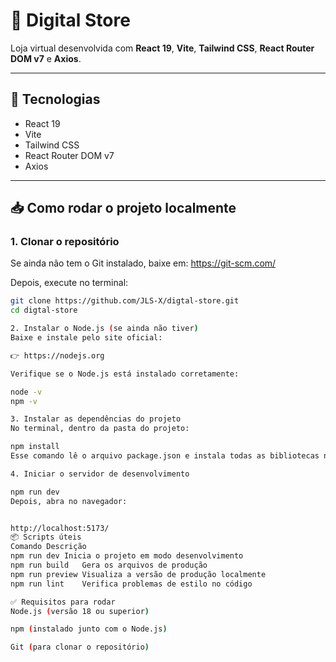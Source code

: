 # 🛒 Digital Store

Loja virtual desenvolvida com **React 19**, **Vite**, **Tailwind CSS**, **React Router DOM v7** e **Axios**.

---

## 🚀 Tecnologias

- React 19
- Vite
- Tailwind CSS
- React Router DOM v7
- Axios

---

## 📥 Como rodar o projeto localmente

### 1. Clonar o repositório

Se ainda não tem o Git instalado, baixe em: https://git-scm.com/

Depois, execute no terminal:

```bash
git clone https://github.com/JLS-X/digtal-store.git
cd digtal-store

2. Instalar o Node.js (se ainda não tiver)
Baixe e instale pelo site oficial:

👉 https://nodejs.org

Verifique se o Node.js está instalado corretamente:

node -v
npm -v

3. Instalar as dependências do projeto
No terminal, dentro da pasta do projeto:

npm install
Esse comando lê o arquivo package.json e instala todas as bibliotecas necessárias, como React, Vite, Tailwind, etc.

4. Iniciar o servidor de desenvolvimento

npm run dev
Depois, abra no navegador:


http://localhost:5173/
📦 Scripts úteis
Comando	Descrição
npm run dev	Inicia o projeto em modo desenvolvimento
npm run build	Gera os arquivos de produção
npm run preview	Visualiza a versão de produção localmente
npm run lint	Verifica problemas de estilo no código

✅ Requisitos para rodar
Node.js (versão 18 ou superior)

npm (instalado junto com o Node.js)

Git (para clonar o repositório)
